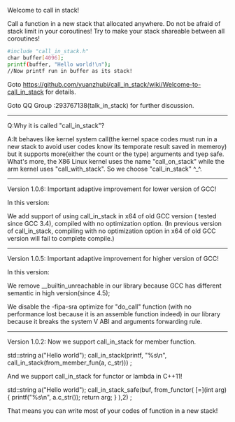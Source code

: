 Welcome to call in stack!

Call a function in a new stack that allocated anywhere. Do not be afraid of stack limit in your coroutines! Try to make your stack shareable between all coroutines!

```bash
#include "call_in_stack.h"
char buffer[4096];
printf(buffer, "Hello world!\n");
//Now printf run in buffer as its stack!
```

Goto https://github.com/yuanzhubi/call_in_stack/wiki/Welcome-to-call_in_stack for details.

Goto QQ Group :293767138(talk_in_stack) for further discussion.

---------------------------------------------------------------------------------------------------------------
Q:Why it is called "call_in_stack"?

A:It behaves like kernel system call(the kernel space codes must run in a new stack to avoid user codes know its temporate result saved in memeroy) but it supports more(either the count or the type) arguments and tyep safe. What's more, the X86 Linux kernel uses the name "call_on_stack" while the arm kernel uses "call_with_stack". So we choose "call_in_stack" ^_^.


---------------------------------------------------------------------------------------------------------------

Version 1.0.6: Important adaptive improvement for lower version of GCC!

In this version:

We add support of using call_in_stack in x64 of old GCC version ( tested since GCC 3.4),  compiled with no optimization option.
(In previous version of call_in_stack, compiling with no optimization option in x64 of old GCC version will fail to complete compile.)


---------------------------------------------------------------------------------------------------------------

Version 1.0.5: Important adaptive improvement for higher version of GCC!

In this version:

We remove __builtin_unreachable in our library because GCC has different semantic in high version(since 4.5);

We disable the -fipa-sra optimize for "do_call" function (with no performance lost because it is an assemble function indeed) in our library because it breaks the system V ABI and arguments forwarding rule.

---------------------------------------------------------------------------------------------------------------

Version 1.0.2: Now we support call_in_stack for member function.

std::string a("Hello world");
call_in_stack(printf, "%s\n", call_in_stack(from_member_fun(a, c_str))) ;

And we support call_in_stack for functor or lambda in C++11!

std::string a("Hello world");
call_in_stack_safe(buf, from_functor(
	[=](int arg){
		printf("%s\n", a.c_str());
		return arg;
	}
),2) ;

That means you can write most of your codes of function in a new stack!
